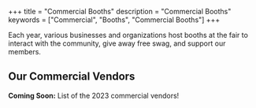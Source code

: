 +++
title = "Commercial Booths"
description = "Commercial Booths"
keywords = ["Commercial", "Booths", "Commercial Booths"]
+++

Each year, various businesses and organizations host booths at the fair to interact with the community, give away free swag, and support our members. 


## Our Commercial Vendors

**Coming Soon:** List of the 2023 commercial vendors!
